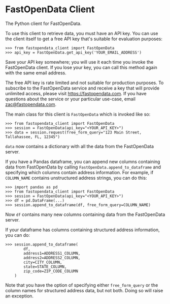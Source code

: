 FastOpenData Client
===================

The Python client for FastOpenData.

To use this client to retrieve data, you must have an API key. You can use the
client itself to get a free API key that's suitable for evaluation purposes:

```
>>> from fastopendata_client import FastOpenData
>>> api_key = FastOpenData.get_api_key('YOUR_EMAIL_ADDRESS')
```

Save your API key somewhere; you will use it each time you invoke the FastOpenData
client. If you lose your key, you can call this method again with the same
email address.

The free API key is rate limited and not suitable for production purposes. To
subscribe to the FastOpenData service and receive a key that will provide unlimited
access, please visit https://fastopendata.com. If you have questions about the
service or your particular use-case, email zac@fastopendata.com.

The main class for this client is `FastOpenData` which is invoked like so:

```
>>> from fastopendata_client import FastOpenData
>>> session = FastOpenData(api_key="<YOUR_API_KEY>")
>>> data = session.request(free_form_query="123 Main Street, Tallahassee, FL, 12345")
```

`data` now contains a dictionary with all the data from the FastOpenData server.

If you have a Pandas dataframe, you can append new columns containing data from
FastOpenData by calling `FastOpenData.append_to_dataframe` and specifying which
columns contain address information. For example, if `COLUMN_NAME` contains
unstructured address strings, you can do this:

```
>>> import pandas as pd
>>> from fastopendata_client import FastOpenData
>>> session = FastOpenData(api_key="<YOUR_API_KEY>")
>>> df = pd.DataFrame(...)
>>> session.append_to_dataframe(df, free_form_query=COLUMN_NAME)
```

Now `df` contains many new columns containing data from the FastOpenData server.

If your dataframe has columns containing structured address information, you
can do:

```
>>> session.append_to_dataframe(
        df,
        address1=ADDRESS1_COLUMN,
        address2=ADDRESS2_COLUMN,
        city=CITY_COLUMN,
        state=STATE_COLUMN,
        zip_code=ZIP_CODE_COLUMN
    )
```

Note that you have the option of specifying either `free_form_query` or the column names for structured address data, but not both. Doing so will raise an exception.
